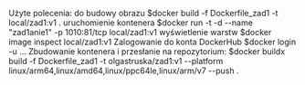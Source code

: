 
Użyte polecenia: 
do budowy obrazu $docker build -f Dockerfile_zad1 -t local/zad1:v1 .
uruchomienie kontenera $docker run -t -d --name "zad1anie1" -p 1010:81/tcp local/zad1:v1
wyświetlenie warstw $docker image inspect local/zad1:v1
Zalogowanie do konta DockerHub $docker login -u ...
Zbudowanie kontenera i przesłanie na repozytorium:
$docker buildx build -f Dockerfile_zad1 -t olgastruska/zad1:v1 --platform linux/arm64,linux/amd64,linux/ppc64le,linux/arm/v7 --push .
